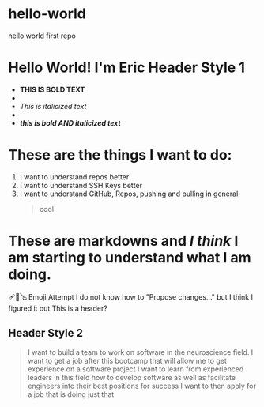 # hello-world
hello world first repo 
# Hello World! I'm Eric Header Style 1
- **THIS IS BOLD TEXT**
- 
- *This is italicized text*
- 
- ***this is bold AND italicized text***
# These are the things I want to do:
1. I want to understand repos better
2. I want to understand SSH Keys better
3. I want to understand GitHub, Repos, pushing and pulling in general
   > cool
# These are markdowns **and** *I think* I am starting to understand what I am doing. 
🩹🎱🪕 Emoji Attempt 
I do not know how to "Propose changes..." but I think I figured it out This is a header?
## Header Style 2
  > I want to build a team to work on software in the neuroscience field.
  > I want to get a job after this bootcamp that will allow me to get experience on a software project
  > I want to learn from experienced leaders in this field how to develop software as well as facilitate engineers into their best positions for success
  > I want to then apply for a job that is doing just that
